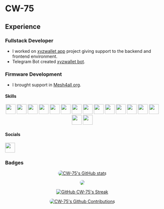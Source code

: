 # CW-75

## Experience

### Fullstack Developer

- I worked on [xyzwallet app](https://xyzwallet.app) project giving support to the backend and frontend environment.
- Telegram Bot created [xyzwallet bot](https://t.me/xyzwalletbot).

### Firmware Development

- I brought support in [Mesh4all org](https://github.com/Mesh4all).


#### Skills


<div align=center>
<a href="https://git-scm.com/" target="_blank" rel="noreferrer"><img src="https://raw.githubusercontent.com/danielcranney/readme-generator/main/public/icons/skills/git-colored.svg" width="32" height="32" /></a>
<a href="https://www.arduino.cc/" target="_blank"  rel="noreferrer"><img src="https://raw.githubusercontent.com/danielcranney/readme-generator/main/public/icons/skills/arduino-colored.svg" width="32" height="32" /></a>
<a href="https://www.w3schools.com/c/c_intro.php" target="_blank" rel="noreferrer"><img src="https://raw.githubusercontent.com/danielcranney/readme-generator/main/public/icons/skills/c-colored.svg" width="32" height="32" /></a>
<a href="https://www.rust-lang.org/" target="_blank" rel="noreferrer"><img src="https://raw.githubusercontent.com/danielcranney/readme-generator/main/public/icons/skills/rust-colored.svg" width="32" height="32" /></a>
<a href="https://www.typescriptlang.org/" target="_blank" rel="noreferrer"><img src="https://raw.githubusercontent.com/danielcranney/readme-generator/main/public/icons/skills/typescript-colored.svg" width="32" height="32" /></a>
<a href="https://developer.mozilla.org/es/docs/Web/JavaScript" target="_blank" rel="noreferrer"><img src="https://raw.githubusercontent.com/danielcranney/readme-generator/main/public/icons/skills/javascript-colored.svg" width="32" height="32" /></a>
<a href="https://vite.dev/" target="_blank" rel="noreferrer"><img src="https://raw.githubusercontent.com/danielcranney/readme-generator/main/public/icons/skills/vite-colored.svg" width="32" height="32" /></a>
<a href="https://vuejs.org/" target="_blank" rel="noreferrer"><img src="https://raw.githubusercontent.com/danielcranney/readme-generator/main/public/icons/skills/vuejs-colored.svg" width="32" height="32" /></a>
<a href="https://www.postgresql.org/" target="_blank" rel="noreferrer"><img src="https://raw.githubusercontent.com/danielcranney/readme-generator/main/public/icons/skills/postgresql-colored.svg" width="32" height="32" /></a>
<a href="https://nodejs.org/en" target="_blank" rel="noreferrer"><img src="https://raw.githubusercontent.com/danielcranney/readme-generator/main/public/icons/skills/nodejs-colored.svg" width="32" height="32" /></a>
<a href="https://expressjs.com/" target="_blank" rel="noreferrer"><img src="https://raw.githubusercontent.com/danielcranney/readme-generator/main/public/icons/skills/express-colored.svg" width="32" height="32" /></a>
<a href="https://www.typescriptlang.org/" target="_blank" rel="noreferrer"><img src="https://raw.githubusercontent.com/danielcranney/readme-generator/main/public/icons/skills/aws-colored.svg" width="32" height="32" /></a>
<a href="https://www.python.org/" target="_blank" rel="noreferrer"><img src="https://raw.githubusercontent.com/danielcranney/readme-generator/main/public/icons/skills/python-colored.svg" width="32" height="32" /></a>
<a href="https://developer.mozilla.org/es/docs/Web/CSS" target="_blank" rel="noreferrer"><img src="https://raw.githubusercontent.com/danielcranney/readme-generator/main/public/icons/skills/css3-colored.svg" width="32" height="32" /></a>
<a href="https://www.mongodb.com/" target="_blank" rel="noreferrer"><img src="https://raw.githubusercontent.com/danielcranney/readme-generator/main/public/icons/skills/mongodb-colored.svg" width="32" height="32" /></a>
<a href="https://docs.ethers.org/v5/" target="_blank" rel="noreferrer"><img src="https://raw.githubusercontent.com/danielcranney/readme-generator/main/public/icons/skills/ethers-colored.svg" width="32" height="32" /></a>


</div>

#### Socials

<div >

<a href="https://www.github.com/CW-75" target="_blank" rel="noreferrer"><img src="https://raw.githubusercontent.com/danielcranney/readme-generator/main/public/icons/socials/github.svg" width="32" height="32" /></a>

</div>

### Badges

<div align="center">

<a
href="https://www.github.com/CW-75">
<img src="https://github-readme-stats.vercel.app/api?username=CW-75&show_icons=true&count_private=true&theme=vue-dark&hide_border=true&show=reviews,prs_merged,prs_merged_percentage&width=410"
media="(prefers-color-scheme: dark)"
alt="CW-75's GitHub stats" 
style="border-radius: 1.3rem; max-width: 60%"/>
</a>

<img src="https://github-readme-stats.vercel.app/api/top-langs/?username=CW-75&title_color=14b8a6&text_color=dddddd&icon_color=14b8a6&theme=vue-dark&hide_border=true&locale=en&custom_title=Top%20Languages&layout=compact&card_width=410" style="border-radius: 1.3rem; max-width:60%; max-height: 26vh">

<a href="https://www.github.com/CW-75"><img src="https://github-readme-streak-stats-gamma-dun.vercel.app/?user=CW-75&theme=vue-dark&hide_border=true&border_radius=20&fire=00D4EB" alt="GitHub CW-75's Streak" style="max-width: 50%; max-height: 26vh"/></a>
<a>


</a>


<a href="https://www.github.com/CW-75">
<img src="https://github-readme-activity-graph.vercel.app/graph?username=CW-75&theme=vue&area=true&hide_border=true"
alt="CW-75's Github Contributions" style="border-radius: 1.3rem;" />
</a>




</div>
